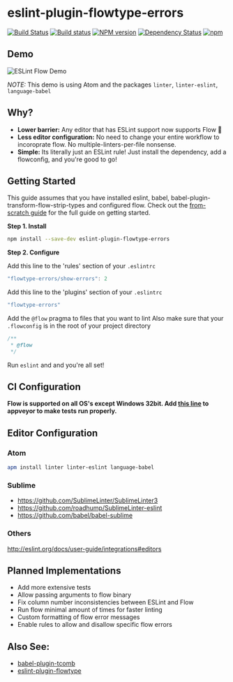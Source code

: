 eslint-plugin-flowtype-errors
=============================

[![Build Status](https://travis-ci.org/amilajack/eslint-plugin-flowtype-errors.svg?branch=master)](https://travis-ci.org/amilajack/eslint-plugin-flowtype-errors)
[![Build status](https://ci.appveyor.com/api/projects/status/ag1pm0a914bed8c8/branch/master?svg=true)](https://ci.appveyor.com/project/amilajack/eslint-plugin-flowtype-errors/branch/master)
[![NPM version](https://badge.fury.io/js/eslint-plugin-flowtype-errors.svg)](http://badge.fury.io/js/eslint-plugin-flowtype-errors)
[![Dependency Status](https://img.shields.io/david/amilajack/eslint-plugin-flowtype-errors.svg)](https://david-dm.org/amilajack/eslint-plugin-flowtype-errors)
[![npm](https://img.shields.io/npm/dm/eslint-plugin-flowtype-errors.svg)](https://npm-stat.com/charts.html?package=eslint-plugin-flowtype-errors)

## Demo
![ESLint Flow Demo](https://github.com/amilajack/eslint-plugin-flowtype-errors/blob/master/flow-demo.gif?raw=true)

*NOTE:* This demo is using Atom and the packages `linter`, `linter-eslint`, `language-babel`

## Why?
* **Lower barrier:** Any editor that has ESLint support now supports Flow 🎉
* **Less editor configuration:** No need to change your entire workflow to incoroprate flow. No multiple-linters-per-file nonsense.
* **Simple:** Its literally just an ESLint rule! Just install the dependency, add a flowconfig, and you're good to go!

## Getting Started
This guide assumes that you have installed eslint, babel, babel-plugin-transform-flow-strip-types and configured flow. Check out the [from-scratch guide](https://github.com/amilajack/eslint-plugin-flowtype-errors/wiki/Getting-Started) for the full guide on getting started.

**Step 1. Install**

```bash
npm install --save-dev eslint-plugin-flowtype-errors
```

**Step 2. Configure**

Add this line to the 'rules' section of your `.eslintrc`
```js
"flowtype-errors/show-errors": 2
```

Add this line to the 'plugins' section of your `.eslintrc`
```js
"flowtype-errors"
```

Add the `@flow` pragma to files that you want to lint
Also make sure that your `.flowconfig` is in the root of your project directory
```js
/**
 * @flow
 */
```

Run `eslint` and and you're all set!

## CI Configuration
**Flow is supported on all OS's except Windows 32bit. Add [this line](https://github.com/amilajack/eslint-plugin-flowtype-errors/blob/master/appveyor.yml#L12) to appveyor to make tests run properly.**

## Editor Configuration
### Atom
```bash
apm install linter linter-eslint language-babel
```

### Sublime
* https://github.com/SublimeLinter/SublimeLinter3
* https://github.com/roadhump/SublimeLinter-eslint
* https://github.com/babel/babel-sublime

### Others
http://eslint.org/docs/user-guide/integrations#editors

## Planned Implementations
* Add more extensive tests
* Allow passing arguments to flow binary
* Fix column number inconsistencies between ESLint and Flow
* Run flow minimal amount of times for faster linting
* Custom formatting of flow error messages
* Enable rules to allow and disallow specific flow errors

## Also See:
* [babel-plugin-tcomb](https://github.com/gcanti/babel-plugin-tcomb)
* [eslint-plugin-flowtype](https://github.com/gajus/eslint-plugin-flowtype)
